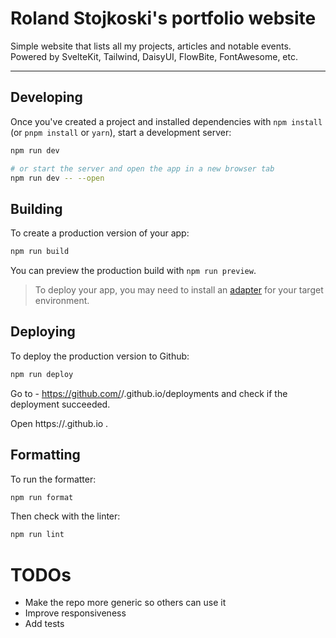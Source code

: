 # Roland Stojkoski's portfolio website

Simple website that lists all my projects, articles and notable events.
Powered by SvelteKit, Tailwind, DaisyUI, FlowBite, FontAwesome, etc.

---

## Developing

Once you've created a project and installed dependencies with `npm install` (or `pnpm install` or `yarn`), start a development server:

```bash
npm run dev

# or start the server and open the app in a new browser tab
npm run dev -- --open
```

## Building

To create a production version of your app:

```bash
npm run build
```

You can preview the production build with `npm run preview`.

> To deploy your app, you may need to install an [adapter](https://kit.svelte.dev/docs/adapters) for your target environment.

## Deploying 

To deploy the production version to Github:

```bash
npm run deploy
```

Go to - https://github.com/<username>/<username>.github.io/deployments and check if the deployment succeeded.

Open https://<username>.github.io .

## Formatting

To run the formatter:

```bash
npm run format
```

Then check with the linter:
```bash
npm run lint
```

# TODOs

- Make the repo more generic so others can use it
- Improve responsiveness
- Add tests
